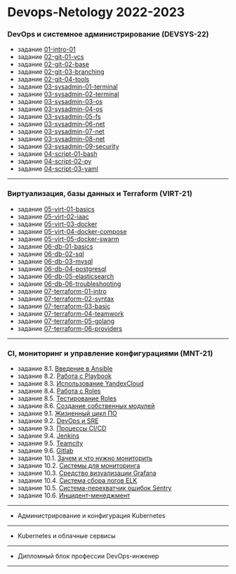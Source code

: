 # Devops-Netology 2022-2023
### DevOps и системное администрирование (DEVSYS-22)
* задание [01-intro-01](https://github.com/AGlebov36/devops-netology/blob/main/DEVSYS-22/01-intro-01.md) 
* задание [02-git-01-vcs](https://github.com/AGlebov36/devops-netology/blob/main/DEVSYS-22/02-git-01-vcs.md) 
* задание [02-git-02-base](https://github.com/AGlebov36/devops-netology/blob/main/DEVSYS-22/02-git-02-base.md) 
* задание [02-git-03-branching](https://github.com/AGlebov36/devops-netology/blob/main/DEVSYS-22/02-git-03-branching.md) 
* задание [02-git-04-tools](https://github.com/AGlebov36/devops-netology/blob/main/DEVSYS-22/02-git-04-tools.pdf) 
* задание [03-sysadmin-01-terminal](https://github.com/AGlebov36/devops-netology/blob/main/DEVSYS-22/03-sysadmin-01-terminal.pdf) 
* задание [03-sysadmin-02-terminal](https://github.com/AGlebov36/devops-netology/blob/main/DEVSYS-22/03-sysadmin-02-terminal.pdf) 
* задание [03-sysadmin-03-os](https://github.com/AGlebov36/devops-netology/blob/main/DEVSYS-22/03-sysadmin-03-os.pdf) 
* задание [03-sysadmin-04-os](https://github.com/AGlebov36/devops-netology/blob/main/DEVSYS-22/03-sysadmin-04-os.pdf) 
* задание [03-sysadmin-05-fs](https://github.com/AGlebov36/devops-netology/blob/main/DEVSYS-22/03-sysadmin-05-fs.pdf) 
* задание [03-sysadmin-06-net](https://github.com/AGlebov36/devops-netology/blob/main/DEVSYS-22/03-sysadmin-06-net.pdf)
* задание [03-sysadmin-07-net](https://github.com/AGlebov36/devops-netology/blob/main/DEVSYS-22/03-sysadmin-07-net.pdf) 
* задание [03-sysadmin-08-net](https://github.com/AGlebov36/devops-netology/blob/main/DEVSYS-22/03-sysadmin-08-net.pdf) 
* задание [03-sysadmin-09-security](https://github.com/AGlebov36/devops-netology/blob/main/DEVSYS-22/03-sysadmin-09-security.md) 
* задание [04-script-01-bash](https://github.com/AGlebov36/devops-netology/blob/main/DEVSYS-22/04-script-01-bash.md) 
* задание [04-script-02-py](https://github.com/AGlebov36/devops-netology/blob/main/DEVSYS-22/04-script-02-py.md) 
* задание [04-script-03-yaml](https://github.com/AGlebov36/devops-netology/blob/main/DEVSYS-22/04-script-03-yaml.md) 
---
### Виртуализация, базы данных и Terraform (VIRT-21)
* задание [05-virt-01-basics](https://github.com/AGlebov36/devops-netology/blob/main/VIRT-21/05-virt-01-basics.pdf) 
* задание [05-virt-02-iaac](https://github.com/AGlebov36/devops-netology/blob/main/VIRT-21/05-virt-02-iaac.pdf) 
* задание [05-virt-03-docker](https://github.com/AGlebov36/devops-netology/blob/main/VIRT-21/05-virt-03-docker.pdf) 
* задание [05-virt-04-docker-compose](https://github.com/AGlebov36/devops-netology/blob/main/VIRT-21/05-virt-04-docker-compose.pdf) 
* задание [05-virt-05-docker-swarm](https://github.com/AGlebov36/devops-netology/blob/main/VIRT-21/05-virt-05-docker-swarm.pdf) 
* задание [06-db-01-basics](https://github.com/AGlebov36/devops-netology/blob/main/VIRT-21/06-db-01-basics.pdf) 
* задание [06-db-02-sql](https://github.com/AGlebov36/devops-netology/blob/main/VIRT-21/06-db-02-sql.pdf) 
* задание [06-db-03-mysql](https://github.com/AGlebov36/devops-netology/blob/main/VIRT-21/06-db-03-mysql.pdf)
* задание [06-db-04-postgresql](https://github.com/AGlebov36/devops-netology/blob/main/VIRT-21/06-db-04-postgresql.md)
* задание [06-db-05-elasticsearch](https://github.com/AGlebov36/devops-netology/blob/main/VIRT-21/06-db-05-elasticsearch.md) 
* задание [06-db-06-troubleshooting](https://github.com/AGlebov36/devops-netology/blob/main/VIRT-21/06-db-06-troubleshooting.md) 
* задание [07-terraform-01-intro](https://github.com/AGlebov36/devops-netology/blob/main/VIRT-21/07-terraform-01-intro.md) 
* задание [07-terraform-02-syntax](https://github.com/AGlebov36/devops-netology/blob/main/VIRT-21/07-terraform-02-syntax.md) 
* задание [07-terraform-03-basic](https://github.com/AGlebov36/devops-netology/blob/main/VIRT-21/07-terraform-03-basic.md) 
* задание [07-terraform-04-teamwork](https://github.com/AGlebov36/devops-netology/blob/main/VIRT-21/07-terraform-04-teamwork.md) 
* задание [07-terraform-05-golang](https://github.com/AGlebov36/devops-netology/blob/main/VIRT-21/07-terraform-05-golang.md)
* задание [07-terraform-06-providers](https://github.com/AGlebov36/devops-netology/blob/main/VIRT-21/07-terraform-06-providers.md)
---
### CI, мониторинг и управление конфигурациями (MNT-21)
* задание 8.1. [Введение в Ansible](./MNT-21/08-ansible-01-base)
* задание 8.2. [Работа с Playbook](./08-ansible-02-playbook)
* задание 8.3. [Использование YandexCloud](./08-ansible-03-yandex)
* задание 8.4. [Работа с Roles](./08-ansible-04-role)
* задание 8.5. [Тестирование Roles](./08-ansible-05-testing)
* задание 8.6. [Создание собственных модулей](./08-ansible-06-module)
* задание 9.1. [Жизненный цикл ПО](./09-ci-01-intro/README.md)
* задание 9.2. [DevOps и SRE](./09-ci-02-devops/README.md)
* задание 9.3. [Процессы CI/CD](./09-ci-03-cicd/README.md)
* задание 9.4. [Jenkins](./09-ci-04-jenkins/README.md)
* задание 9.5. [Teamcity](./09-ci-05-teamcity/README.md)
* задание 9.6. [Gitlab](./09-ci-06-gitlab/README.md)
* задание 10.1. [Зачем и что нужно мониторить](./10-monitoring-01-base)
* задание 10.2. [Системы для мониторинга](./10-monitoring-02-systems)
* задание 10.3. [Средство визуализации Grafana](./10-monitoring-03-grafana)
* задание 10.4. [Система сбора логов ELK](./10-monitoring-04-elk)
* задание 10.5. [Система-перехватчик ошибок Sentry](./10-monitoring-05-sentry)
* задание 10.6. [Инцидент-менеджмент](/10-monitoring-06-incident-management)
---
* Администрирование и конфигурация Kubernetes
---
* Kubernetes и облачные сервисы
--- 
* Дипломный блок профессии DevOps-инженер
---



